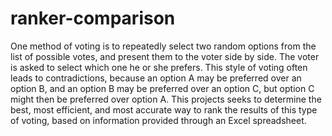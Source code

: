 # ranker-comparison
One method of voting is to repeatedly select two random options from the list of possible votes, and present them to the voter side by side. The voter is asked to select which
one he or she prefers. This style of voting often leads to contradictions, because an option A may be preferred over an option B, and an option B may be preferred over an
option C, but option C might then be preferred over option A. This projects seeks to determine the best, most efficient, and most accurate way to rank the results of this
type of voting, based on information provided through an Excel spreadsheet.
